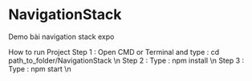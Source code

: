 # NavigationStack
Demo bài navigation stack expo 

How to run Project 
Step 1 : Open CMD or Terminal and type : cd path_to_folder/NavigationStack \n
Step 2 : Type : npm install \n
Step 3 : Type : npm start \n
